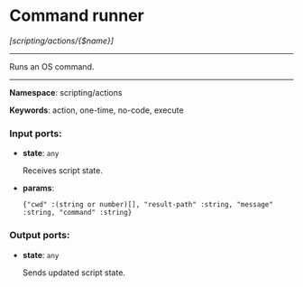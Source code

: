 # Command runner

_[scripting/actions/{$name}]_

---

Runs an OS command.

---

__Namespace__: scripting/actions

__Keywords__: action, one-time, no-code, execute

### Input ports:

* __state__: ` any `

    Receives script state.


* __params__: 
    ```
    {"cwd" :(string or number)[], "result-path" :string, "message" :string, "command" :string}
    ```

### Output ports:

* __state__: ` any `

    Sends updated script state.

